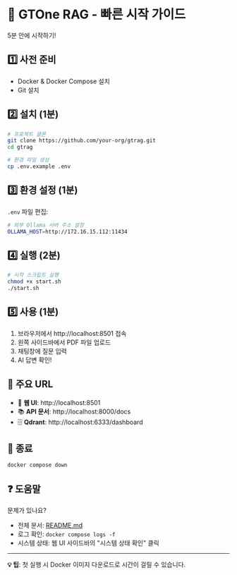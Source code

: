 # 🚀 GTOne RAG - 빠른 시작 가이드

5분 안에 시작하기!

## 1️⃣ 사전 준비

- Docker & Docker Compose 설치
- Git 설치

## 2️⃣ 설치 (1분)

```bash
# 프로젝트 클론
git clone https://github.com/your-org/gtrag.git
cd gtrag

# 환경 파일 생성
cp .env.example .env
```

## 3️⃣ 환경 설정 (1분)

`.env` 파일 편집:
```bash
# 외부 Ollama 서버 주소 설정
OLLAMA_HOST=http://172.16.15.112:11434
```

## 4️⃣ 실행 (2분)

```bash
# 시작 스크립트 실행
chmod +x start.sh
./start.sh
```

## 5️⃣ 사용 (1분)

1. 브라우저에서 http://localhost:8501 접속
2. 왼쪽 사이드바에서 PDF 파일 업로드
3. 채팅창에 질문 입력
4. AI 답변 확인!

## 🎯 주요 URL

- 💬 **웹 UI**: http://localhost:8501
- 📚 **API 문서**: http://localhost:8000/docs
- 🗄️ **Qdrant**: http://localhost:6333/dashboard

## 🛑 종료

```bash
docker compose down
```

## ❓ 도움말

문제가 있나요?
- 전체 문서: [README.md](README.md)
- 로그 확인: `docker compose logs -f`
- 시스템 상태: 웹 UI 사이드바의 "시스템 상태 확인" 클릭

---
**💡 팁**: 첫 실행 시 Docker 이미지 다운로드로 시간이 걸릴 수 있습니다.